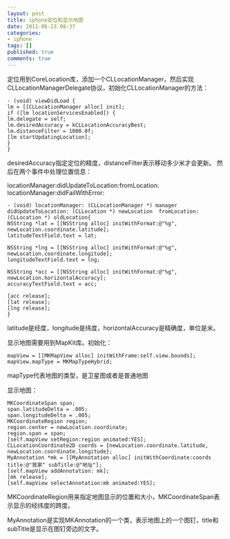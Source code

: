 ```yaml
---
layout: post
title: iphone定位和显示地图
date: 2011-06-23 08:37
categories:
- iphone
tags: []
published: true
comments: true
---
```

定位用到CoreLocation库，添加一个CLLocationManager，然后实现CLLocationManagerDelegate协议，初始化CLLocationManager的方法：

    - (void) viewDidLoad {
    lm = [[CLLocationManager alloc] init];
    if ([lm locationServicesEnabled]) {
    lm.delegate = self;
    lm.desiredAccuracy = kCLLocationAccuracyBest;
    lm.distanceFilter = 1000.0f;
    [lm startUpdatingLocation];
    }
    }

desiredAccuracy指定定位的精度，distanceFilter表示移动多少米才会更新。
然后在两个事件中处理位置信息：
 
locationManager:didUpdateToLocation:fromLocation:
locationManager:didFailWithError:
 
    - (void) locationManager: (CLLocationManager *) manager didUpdateToLocation: (CLLocation *) newLocation  fromLocation: (CLLocation *) oldLocation{
    NSString *lat = [[NSString alloc] initWithFormat:@"%g",
    newLocation.coordinate.latitude];
    latitudeTextField.text = lat;
     
    NSString *lng = [[NSString alloc] initWithFormat:@"%g",
    newLocation.coordinate.longitude];
    longitudeTextField.text = lng;
     
    NSString *acc = [[NSString alloc] initWithFormat:@"%g",
    newLocation.horizontalAccuracy];
    accuracyTextField.text = acc;
     
    [acc release];
    [lat release];
    [lng release];
    }
    
latitude是经度，longitude是纬度，horizontalAccuracy是精确度，单位是米。
 
显示地图需要用到MapKit库。初始化：

    mapView = [[MKMapView alloc] initWithFrame:self.view.bounds];
    mapView.mapType = MKMapTypeHybrid;

mapType代表地图的类型，是卫星图或者是普通地图

显示地图：

    MKCoordinateSpan span;
    span.latitudeDelta = .005;
    span.longitudeDelta = .005;
    MKCoordinateRegion region;
    region.center = newLocation.coordinate;
    region.span = span;
    [self.mapView setRegion:region animated:YES];
    CLLocationCoordinate2D coords = {newLocation.coordinate.latitude, newLocation.coordinate.longitude};
    MyAnnotation *mk = [[MyAnnotation alloc] initWithCoordinate:coords title:@"我家" subTitle:@"地址"];
    [self.mapView addAnnotation: mk]; 
    [mk release];
    [self.mapView selectAnnotation:mk animated:YES];

MKCoordinateRegion用来指定地图显示的位置和大小，MKCoordinateSpan表示显示的经纬度的跨度。

MyAnnotation是实现MKAnnotation的一个类，表示地图上的一个图钉，title和subTitle是显示在图钉旁边的文字。
